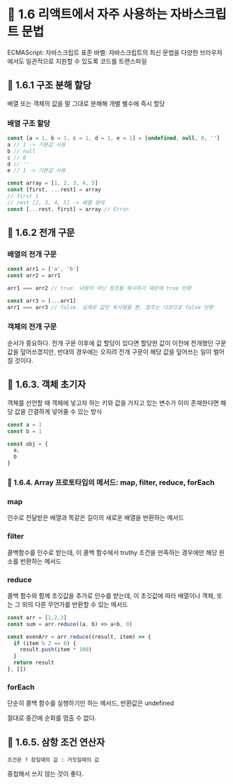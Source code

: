 # 🌟 1.6 리액트에서 자주 사용하는 자바스크립트 문법
ECMAScript: 자바스크립트 표준
바벨: 자바스크립트의 최신 문법을 다양한 브라우저에서도 일관적으로 지원할 수 있도록 코드를 트랜스파일
## 📌 1.6.1 구조 분해 할당
배열 또는 객체의 값을 말 그대로 분해해 개별 별수에 즉시 할당

### 배열 구조 할당
```js
const [a = 1, b = 1, c = 1, d = 1, e = 1] = [undefined, null, 0, '']
a // 1 -> 기본값 사용
b // null
c // 0
d // ''
e // 1 -> 기본값 사용
```
```js
const array = [1, 2, 3, 4, 5]
const [first, ...rest] = array
// first 1
// rest [2, 3, 4, 5] -> 배열 형태
const [...rest, first] = array // Error
```

## 📌 1.6.2 전개 구문
### 배열의 전개 구문
```js
const arr1 = ['a', 'b']
const arr2 = arr1

arr1 === arr2 // true. 내용이 아닌 참조를 복사하기 때문에 true 반환

const arr3 = [...arr1]
arr1 === arr3 // false. 실제로 값만 복사됐을 뿐, 참조는 다르므로 false 반환
```

### 객체의 전개 구문
순서가 중요하다. 전개 구문 이후에 값 할당이 있다면 할당한 값이 이전에 전개했던 구문 값을 덮어쓰겠지만, 반대의 경우에는 오히려 전개 구문이 해당 값을 덮어쓰는 일이 벌어질 것이다.

## 📌 1.6.3. 객체 초기자
객체를 선언할 때 객체에 넣고자 하는 키와 값을 가지고 있는 변수가 이미 존재한다면 해당 값을 간결하게 넣어줄 수 있는 방식
```js
const a = 1
const b = 1

const obj = {
  a,
  b
}
```

### 📌 1.6.4. Array 프로토타입의 메서드: map, filter, reduce, forEach
### map
인수로 전달받은 배열과 똑같은 길이의 새로운 배열을 반환하는 메서드

### filter
콜백함수를 인수로 받는데, 이 콜백 함수에서 truthy 조건을 만족하는 경우에만 해당 원소를 반환하는 메서드

### reduce 
콜백 함수와 함께 초깃값을 추가로 인수를 받는데, 이 초깃값에 따라 배열이나 객체, 또는 그 외의 다른 무언가를 반환할 수 있는 메서드
```js
const arr = [1,2,3]
const sum = arr.reduce((a, b) => a+b, 0)

const evenArr = arr.reduce((result, item) => {
  if (item % 2 == 0) {
    result.push(item * 100)
  }
  return result
}, [])
```

### forEach
단순히 콜백 함수를 실행하기만 하는 메서드, 반환값은 undefined

절대로 중간에 순회를 멈출 수 없다.

## 📌 1.6.5. 삼항 조건 연산자
```
조건문 ? 참일때의 값 : 거짓일때의 값
```
중첩해서 쓰지 않는 것이 좋다.